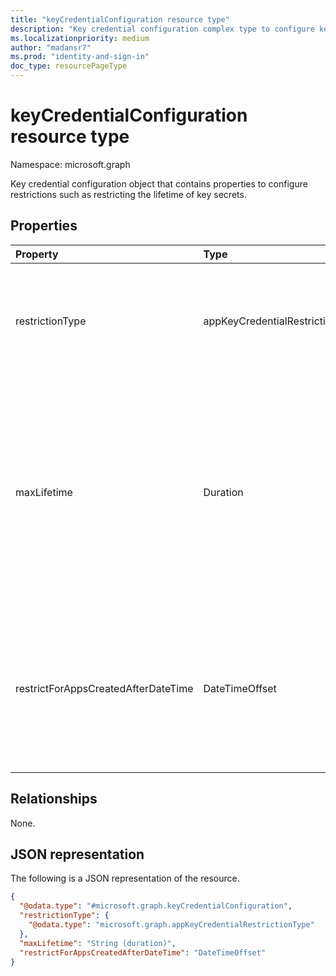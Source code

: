```yaml
---
title: "keyCredentialConfiguration resource type"
description: "Key credential configuration complex type to configure key credential restriction, maxLifetime, and enforcement date"
ms.localizationpriority: medium
author: "madansr7"
ms.prod: "identity-and-sign-in"
doc_type: resourcePageType
---
```


# keyCredentialConfiguration resource type

Namespace: microsoft.graph

Key credential configuration object that contains properties to configure restrictions such as restricting the lifetime of key secrets.

## Properties

| Property                            | Type                                                                               | Description                                                                                                                                                                                                                                                                                   |
| :---------------------------------- | :--------------------------------------------------------------------------------- | :-------------------------------------------------------------------------------------------------------------------------------------------------------------------------------------------------------------------------------------------------------------------------------------------- |
| restrictionType                     | appKeyCredentialRestrictionType | The type of restriction being applied. Possible values are `asymmetricKeyLifetime`, `unknownFutureValue`. Each value of restrictionType can be used only once per policy.                                                                                                                        |
| maxLifetime                         | Duration                        | Value that can be used as the maximum duration in days, hours, minutes, or seconds from the date of key creation, for which the key is valid.  Defined in ISO 8601 format for Durations. For example, `P4DT12H30M5S` represents a duration of four days, twelve hours, thirty minutes, and five seconds. This property is required when **restrictionType** is set to `keyLifetime`. |
| restrictForAppsCreatedAfterDateTime | DateTimeOffset                  | Timestamp when the policy is enforced for all apps created on or after the specified date. For existing applications, the enforcement date would be back dated. To apply to all applications regardless of their creation date, this property would be `null`. Nullable. |

## Relationships

None.

## JSON representation

The following is a JSON representation of the resource.

<!-- {
  "blockType": "resource",
  "@odata.type": "microsoft.graph.keyCredentialConfiguration"
}
-->

```json
{
  "@odata.type": "#microsoft.graph.keyCredentialConfiguration",
  "restrictionType": {
    "@odata.type": "microsoft.graph.appKeyCredentialRestrictionType"
  },
  "maxLifetime": "String (duration)",
  "restrictForAppsCreatedAfterDateTime": "DateTimeOffset"
}
```
